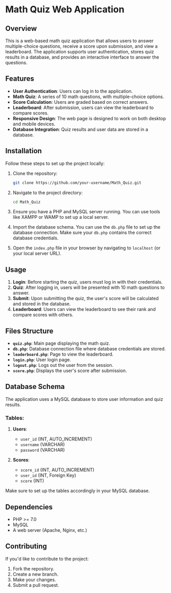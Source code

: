 # Math Quiz Web Application

## Overview

This is a web-based math quiz application that allows users to answer multiple-choice questions, receive a score upon submission, and view a leaderboard. The application supports user authentication, stores quiz results in a database, and provides an interactive interface to answer the questions.

## Features

- **User Authentication**: Users can log in to the application.
- **Math Quiz**: A series of 10 math questions, with multiple-choice options.
- **Score Calculation**: Users are graded based on correct answers.
- **Leaderboard**: After submission, users can view the leaderboard to compare scores.
- **Responsive Design**: The web page is designed to work on both desktop and mobile devices.
- **Database Integration**: Quiz results and user data are stored in a database.

## Installation

Follow these steps to set up the project locally:

1. Clone the repository:

   ```bash
   git clone https://github.com/your-username/Math_Quiz.git
   ```

2. Navigate to the project directory:

   ```bash
   cd Math_Quiz
   ```

3. Ensure you have a PHP and MySQL server running. You can use tools like XAMPP or WAMP to set up a local server.

4. Import the database schema. You can use the `db.php` file to set up the database connection. Make sure your `db.php` contains the correct database credentials.

5. Open the `index.php` file in your browser by navigating to `localhost` (or your local server URL).

## Usage

1. **Login**: Before starting the quiz, users must log in with their credentials.
2. **Quiz**: After logging in, users will be presented with 10 math questions to answer.
3. **Submit**: Upon submitting the quiz, the user's score will be calculated and stored in the database.
4. **Leaderboard**: Users can view the leaderboard to see their rank and compare scores with others.

## Files Structure

- **`quiz.php`**: Main page displaying the math quiz.
- **`db.php`**: Database connection file where database credentials are stored.
- **`leaderboard.php`**: Page to view the leaderboard.
- **`login.php`**: User login page.
- **`logout.php`**: Logs out the user from the session.
- **`score.php`**: Displays the user's score after submission.

## Database Schema

The application uses a MySQL database to store user information and quiz results.

### Tables:
1. **Users**:
   - `user_id` (INT, AUTO_INCREMENT)
   - `username` (VARCHAR)
   - `password` (VARCHAR)

2. **Scores**:
   - `score_id` (INT, AUTO_INCREMENT)
   - `user_id` (INT, Foreign Key)
   - `score` (INT)

Make sure to set up the tables accordingly in your MySQL database.

## Dependencies

- PHP >= 7.0
- MySQL
- A web server (Apache, Nginx, etc.)

## Contributing

If you'd like to contribute to the project:

1. Fork the repository.
2. Create a new branch.
3. Make your changes.
4. Submit a pull request.


